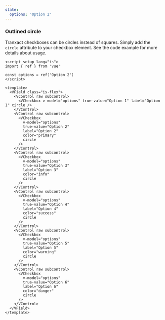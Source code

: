```yaml
---
state:
  options: 'Option 2'
---
```


### Outlined circle

Tranxact checkboxes can be circles instead of squares. Simply add the `circle`
attribute to your checkbox element.
See the code example for more details about usage.

<!--code-->

```vue
<script setup lang="ts">
import { ref } from 'vue'

const options = ref('Option 2')
</script>

<template>
  <VField class="is-flex">
    <VControl raw subcontrol>
      <VCheckbox v-model="options" true-value="Option 1" label="Option 1" circle />
    </VControl>
    <VControl raw subcontrol>
      <VCheckbox
        v-model="options"
        true-value="Option 2"
        label="Option 2"
        color="primary"
        circle
      />
    </VControl>
    <VControl raw subcontrol>
      <VCheckbox
        v-model="options"
        true-value="Option 3"
        label="Option 3"
        color="info"
        circle
      />
    </VControl>
    <VControl raw subcontrol>
      <VCheckbox
        v-model="options"
        true-value="Option 4"
        label="Option 4"
        color="success"
        circle
      />
    </VControl>
    <VControl raw subcontrol>
      <VCheckbox
        v-model="options"
        true-value="Option 5"
        label="Option 5"
        color="warning"
        circle
      />
    </VControl>
    <VControl raw subcontrol>
      <VCheckbox
        v-model="options"
        true-value="Option 6"
        label="Option 6"
        color="danger"
        circle
      />
    </VControl>
  </VField>
</template>
```

<!--/code-->

<!--example-->

<VField class="is-flex">
  <VControl raw subcontrol>
    <VCheckbox
      v-model="frontmatter.state.options"
      trueValue="Option 1"
      label="Option 1"
      circle
    />
  </VControl>
  <VControl raw subcontrol>
    <VCheckbox
      v-model="frontmatter.state.options"
      trueValue="Option 2"
      label="Option 2"
      color="primary"
      circle
    />
  </VControl>
  <VControl raw subcontrol>
    <VCheckbox
      v-model="frontmatter.state.options"
      trueValue="Option 3"
      label="Option 3"
      color="info"
      circle
    />
  </VControl>
  <VControl raw subcontrol>
    <VCheckbox
      v-model="frontmatter.state.options"
      trueValue="Option 4"
      label="Option 4"
      color="success"
      circle
    />
  </VControl>
  <VControl raw subcontrol>
    <VCheckbox
      v-model="frontmatter.state.options"
      trueValue="Option 5"
      label="Option 5"
      color="warning"
      circle
    />
  </VControl>
  <VControl raw subcontrol>
    <VCheckbox
      v-model="frontmatter.state.options"
      trueValue="Option 6"
      label="Option 6"
      color="danger"
      circle
    />
  </VControl>
</VField>

<!--/example-->
